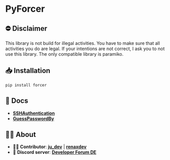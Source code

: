 # PyForcer

## ⛔ Disclaimer
This library is not build for illegal activities. You have to make sure that all activities you do are legal. If your intentions are not correct, I ask you to not use this library. The only compatible library is paramiko.

## 📥 Installation
```shell
pip install forcer
```

## 📄 Docs
- **[SSHAuthentication](https://github.com/ju-dev-16/PyForce-Library/blob/main/docs/SSHAuthentication.md)**
- **[GuessPasswordBy](https://github.com/ju-dev-16/PyForce-Library/blob/main/docs/GuessPasswordBy.md)**

## 👨‍💻 About
- 👨‍💻 **Contributor**: **[ju_dev](https://github.com/ju-dev-16)** | **[renaxdev](https://github.com/renaxdev)**
- 👾 **Discord server**: **[Developer Forum DE](https://discord.gg/urvsvPqQ3T)**
